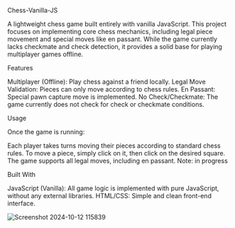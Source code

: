 Chess-Vanilla-JS

A lightweight chess game built entirely with vanilla JavaScript. This project focuses on implementing core chess mechanics, including legal piece movement and special moves like en passant. While the game currently lacks checkmate and check detection, it provides a solid base for playing multiplayer games offline.

Features

Multiplayer (Offline): Play chess against a friend locally.
Legal Move Validation: Pieces can only move according to chess rules.
En Passant: Special pawn capture move is implemented.
No Check/Checkmate: The game currently does not check for check or checkmate conditions.

Usage

Once the game is running:

Each player takes turns moving their pieces according to standard chess rules.
To move a piece, simply click on it, then click on the desired square.
The game supports all legal moves, including en passant.
Note: in progress

Built With

JavaScript (Vanilla): All game logic is implemented with pure JavaScript, without any external libraries.
HTML/CSS: Simple and clean front-end interface.







![Screenshot 2024-10-12 115839](https://github.com/user-attachments/assets/fec67353-d59e-4838-9697-22b1fc3cca01)
